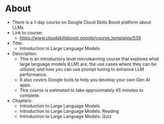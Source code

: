 # About
- There is a 1-day course on Google Cloud Skills Boost platform about LLMs
- Link to course:
    - https://www.cloudskillsboost.google/course_templates/539
- Title:
    - Introduction to Large Language Models
- Description:
    - This is an introductory level microlearning course that explores what large language models (LLM) are, the use cases where they can be utilized, and how you can use prompt tuning to enhance LLM performance.
    - It also covers Google tools to help you develop your own Gen AI apps.
    - This course is estimated to take approximately 45 minutes to complete.
- Chapters:
    - Introduction to Large Language Models
    - Introduction to Large Language Models: Reading
    - Introduction to Large Language Models: Quiz

